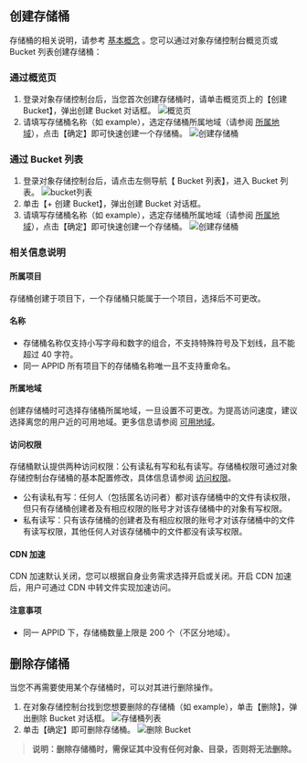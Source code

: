 ## 创建存储桶

存储桶的相关说明，请参考 [基本概念](https://cloud.tencent.com/document/product/436/6225) 。您可以通过对象存储控制台概览页或 Bucket 列表创建存储桶：
### 通过概览页
 1. 登录对象存储控制台后，当您首次创建存储桶时，请单击概览页上的【创建 Bucket】，弹出创建 Bucket 对话框。
![概览页](https://mc.qcloudimg.com/static/img/94a92b09d6dd58e9de2e9a3c8a3c3586/image.png)
 2. 请填写存储桶名称（如 example），选定存储桶所属地域（请参阅 [所属地域](#所属地域)），点击【确定】即可快速创建一个存储桶。
![创建存储桶](https:https://mc.qcloudimg.com/static/img/063867e6fe748c848b296fe9a32e446b/image.png)

### 通过 Bucket 列表 
 1. 登录对象存储控制台后，请点击左侧导航【 Bucket 列表】，进入 Bucket 列表。
![bucket列表](https://mc.qcloudimg.com/static/img/cbf6035188d87166c3fc7dd4c0f40b2d/image.png)
 2. 单击【+ 创建 Bucket】，弹出创建 Bucket 对话框。
 3. 请填写存储桶名称（如 example），选定存储桶所属地域（请参阅 [所属地域](#所属地域)），点击【确定】即可快速创建一个存储桶。
![创建存储桶](https:https://mc.qcloudimg.com/static/img/063867e6fe748c848b296fe9a32e446b/image.png)

### 相关信息说明
#### 所属项目
存储桶创建于项目下，一个存储桶只能属于一个项目，选择后不可更改。
#### 名称
- 存储桶名称仅支持小写字母和数字的组合，不支持特殊符号及下划线，且不能超过 40 字符。
- 同一 APPID 所有项目下的存储桶名称唯一且不支持重命名。

<span id="所属地域"></span>
#### 所属地域
创建存储桶时可选择存储桶所属地域，一旦设置不可更改。为提高访问速度，建议选择离您的用户近的可用地域。更多信息请参阅 [可用地域](https://cloud.tencent.com/document/product/436/6224)。
#### 访问权限
存储桶默认提供两种访问权限：公有读私有写和私有读写。存储桶权限可通过对象存储控制台存储桶的基本配置修改，具体信息请参阅 [访问权限](https://cloud.tencent.com/document/product/436/6247)。
- 公有读私有写：任何人（包括匿名访问者）都对该存储桶中的文件有读权限，但只有存储桶创建者及有相应权限的账号才对该存储桶中的对象有写权限。 
- 私有读写：只有该存储桶的创建者及有相应权限的账号才对该存储桶中的文件有读写权限，其他任何人对该存储桶中的文件都没有读写权限。

#### CDN 加速
CDN 加速默认关闭，您可以根据自身业务需求选择开启或关闭。开启 CDN 加速后，用户可通过 CDN 中转文件实现加速访问。
#### 注意事项
- 同一 APPID 下，存储桶数量上限是 200 个（不区分地域）。


## 删除存储桶

当您不再需要使用某个存储桶时，可以对其进行删除操作。
1. 在对象存储控制台找到您想要删除的存储桶（如 example），单击【删除】，弹出删除 Bucket 对话框。
![存储桶列表](https://mc.qcloudimg.com/static/img/d1adc73b2bd64240ebaec2eca9ce20f1/image.png)
2. 单击【确定】即可删除存储桶。
![删除 Bucket](https://mc.qcloudimg.com/static/img/36a867a55c69f525cd955adb8d1ce9f4/image.png)

> **说明：删除存储桶时，需保证其中没有任何对象、目录，否则将无法删除。**


